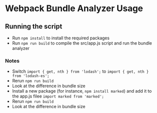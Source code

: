 # Webpack Bundle Analyzer Usage

## Running the script

* Run `npm install` to install the required packages
* Run `npm run build` to compile the src/app.js script and run the bundle analyzer

### Notes

* Switch `import { get, nth } from 'lodash';` to `import { get, nth } from 'lodash-es';`
* Rerun `npm run build`
* Look at the difference in bundle size
* Install a new package (for instance, `npm install marked`) and add it to the app.js filee `import marked from 'marked';`
* Rerun `npm run build`
* Look at the difference in bundle size

